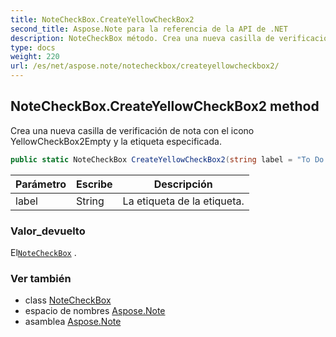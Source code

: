 ```yaml
---
title: NoteCheckBox.CreateYellowCheckBox2
second_title: Aspose.Note para la referencia de la API de .NET
description: NoteCheckBox método. Crea una nueva casilla de verificación de nota con el icono YellowCheckBox2Empty y la etiqueta especificada.
type: docs
weight: 220
url: /es/net/aspose.note/notecheckbox/createyellowcheckbox2/
---
```

## NoteCheckBox.CreateYellowCheckBox2 method

Crea una nueva casilla de verificación de nota con el icono YellowCheckBox2Empty y la etiqueta especificada.

```csharp
public static NoteCheckBox CreateYellowCheckBox2(string label = "To Do priority 2")
```

| Parámetro | Escribe | Descripción |
| --- | --- | --- |
| label | String | La etiqueta de la etiqueta. |

### Valor_devuelto

El[`NoteCheckBox`](../) .

### Ver también

* class [NoteCheckBox](../)
* espacio de nombres [Aspose.Note](../../notecheckbox/)
* asamblea [Aspose.Note](../../../)


